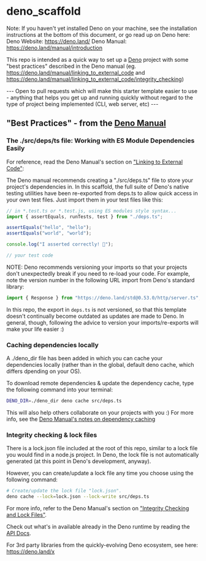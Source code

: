 # deno_scaffold

Note: If you haven't yet installed Deno on your machine, see the installation instructions at the bottom of this document, or go read up on Deno here: 
Deno Website: https://deno.land/
Deno Manual: https://deno.land/manual/introduction


This repo is intended as a quick way to set up a [Deno](https://deno.land/) project with some "best practices" described in the Deno manual (eg. https://deno.land/manual/linking_to_external_code and https://deno.land/manual/linking_to_external_code/integrity_checking)

--- Open to pull requests which will make this starter template easier to use - anything that helps you get up and running quickly without regard to the type of project being implemented (CLI, web server, etc) ---


## "Best Practices" - from the [Deno Manual](https://deno.land/manual/introduction)

### The ./src/deps/ts file: Working with ES Module Dependencies Easily

For reference, read the Deno Manual's section on ["Linking to External Code"](https://deno.land/manual/linking_to_external_code):

The Deno manual recommends creating a "./src/deps.ts" file to store your project's dependencies in. In this scaffold, the full suite of Deno's native testing utilities have been re-exported from deps.ts to allow quick access in your own test files.
Just import them in your test files like this:
```js
// in *.test.ts or *.test.js, using ES modules style syntax...
import { assertEquals, runTests, test } from "./deps.ts";

assertEquals("hello", "hello");
assertEquals("world", "world");

console.log("I asserted correctly! 🎉");

// your test code 
```

NOTE: Deno recommends versioning your imports so that your projects don't unexpectedly break if you need to re-load your code. For example, note the version number in the following URL import from Deno's standard library:
```js
import { Response } from "https://deno.land/std@0.53.0/http/server.ts";
```
In this repo, the export in `deps.ts` is not versioned, so that this template doesn't continually become outdated as updates are made to Deno. 
In general, though, following the advice to version your imports/re-exports will make your life easier :)

### Caching dependencies locally

A ./deno_dir file has been added in which you can cache your dependencies locally (rather than in the global, default deno cache, which differs dpending on your OS). 

To download remote dependencies & update the dependency cache, type the following command into your terminal:
```bash
DENO_DIR=./deno_dir deno cache src/deps.ts
```

This will also help others collaborate on your projects with you :)
For more info, see the [Deno Manual's notes on dependency caching](https://deno.land/manual/linking_to_external_code)

### Integrity checking & lock files

There is a lock.json file included at the root of this repo, similar to a lock file you would find in a node.js project. 
In Deno, the lock file is not automatically generated (at this point in Deno's development, anyway). 

However, you can create/update a lock file any time you choose using the following command:
```bash
# Create/update the lock file "lock.json".
deno cache --lock=lock.json --lock-write src/deps.ts
```
For more info, refer to the Deno Manual's section on ["Integrity Checking and Lock Files"](https://deno.land/manual/linking_to_external_code/integrity_checking).

Check out what's in available already in the Deno runtime by reading the [API Docs](https://doc.deno.land/https/github.com/denoland/deno/releases/latest/download/lib.deno.d.ts).

For 3rd party libraries from the quickly-evolving Deno ecosystem, see here: https://deno.land/x
